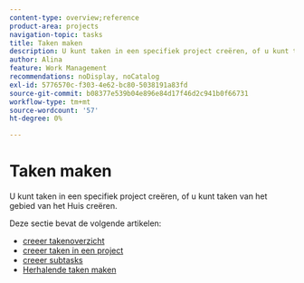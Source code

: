```yaml
---
content-type: overview;reference
product-area: projects
navigation-topic: tasks
title: Taken maken
description: U kunt taken in een specifiek project creëren, of u kunt taken van het gebied van het Huis creëren.
author: Alina
feature: Work Management
recommendations: noDisplay, noCatalog
exl-id: 5776570c-f303-4e62-bc80-5038191a83fd
source-git-commit: b08377e539b04e896e84d17f46d2c941b0f66731
workflow-type: tm+mt
source-wordcount: '57'
ht-degree: 0%

---
```


# Taken maken

U kunt taken in een specifiek project creëren, of u kunt taken van het gebied van het Huis creëren.

Deze sectie bevat de volgende artikelen:

* [ creeer takenoverzicht ](../../../manage-work/tasks/create-tasks/create-tasks-overview.md)
* [ creeer taken in een project ](../../../manage-work/tasks/create-tasks/create-tasks-in-project.md)
* [ creeer subtasks ](../../../manage-work/tasks/create-tasks/create-subtasks.md)
* [Herhalende taken maken](../../../manage-work/tasks/create-tasks/create-recurring-tasks.md)
